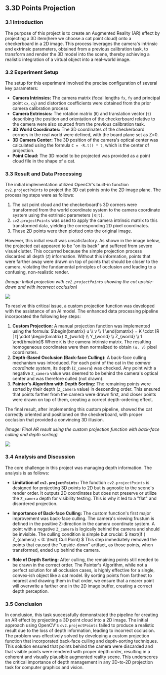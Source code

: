 ## 3.3D Points Projection

### 3.1 Introduction

The purpose of this project is to create an Augmented Reality (AR) effect by projecting a 3D item(here we choose a cat point cloud) onto a checkerboard in a 2D image. This process leverages the camera's intrinsic and extrinsic parameters, obtained from a previous calibration task, to transform and render the 3D model into the scene, thereby achieving a realistic integration of a virtual object into a real-world image.

### 3.2 Experiment Setup

The setup for this experiment involved the precise configuration of several key parameters:

* **Camera Intrinsics:** The camera matrix (focal lengths `fx`, `fy` and principal point `cx`, `cy`) and distortion coefficients were obtained from the prior camera calibration process
* **Camera Extrinsics:** The rotation matrix (`R`) and translation vector (`t`) describing the position and orientation of the checkerboard relative to the camera were also sourced from the previous calibration task.
* **3D World Coordinates:** The 3D coordinates of the checkerboard corners in the real world were defined, with the board plane set as Z=0.
* **3D Camera Center:** The 3D position of the camera's optical center was calculated using the formula `C = -R.t() * t`, which is the center of projection.
* **Point Cloud:** The 3D model to be projected was provided as a point cloud file in the shape of a cat.

### 3.3 Result and Data Processing

The initial implementation utilized OpenCV's built-in function `cv2.projectPoints` to project the 3D cat points onto the 2D image plane. The processing steps were as follows:

1. The cat point cloud and the checkerboard's 3D corners were transformed from the world coordinate system to the camera coordinate system using the extrinsic parameters `[R|t]`.
2. `cv2.projectPoints` was used to apply the camera intrinsic matrix to this transformed data, yielding the corresponding 2D pixel coordinates.
3. These 2D points were then plotted onto the original image.

However, this initial result was unsatisfactory. As shown in the image below, the projected cat appeared to be "on its back" and suffered from severe visual clutter. This occurred because the simple projection process discarded all depth (`Z`) information. Without this information, points that were farther away were drawn on top of points that should be closer to the camera, violating the fundamental principles of occlusion and leading to a confusing, non-realistic render.

*(Image: Initial projection with `cv2.projectPoints` showing the cat upside-down and with incorrect occlusion)*

![](file:///D:/zju/code/visual%20info%20acquisition/lab2/lab2_report_3d_point_projection_part/upside_down_cat.jpg)

To resolve this critical issue, a custom projection function was developed with the assistance of an AI model. The enhanced data processing pipeline incorporated the following key steps:

1. **Custom Projection:** A manual projection function was implemented using the formula:
   $\begin{bmatrix} u \\ v \\ 1 \end{bmatrix} = K \cdot [R | t] \cdot \begin{bmatrix} X_{world} \\ Y_{world} \\ Z_{world} \\ 1 \end{bmatrix}$
   Where `K` is the camera intrinsic matrix. The resulting homogeneous coordinates were then normalized to obtain `(u, v)` pixel coordinates.
2. **Depth-Based Occlusion (Back-face Culling):** A back-face culling mechanism was introduced. For each point of the cat in the *camera coordinate system*, its depth (`Z_camera`) was checked. Any point with a negative `Z_camera` value was deemed to be behind the camera's optical center and was therefore culled (not drawn).
3. **Painter's Algorithm with Depth Sorting:** The remaining points were sorted by their depth (`Z_camera` value) in descending order. This ensured that points farther from the camera were drawn first, and closer points were drawn on top of them, creating a correct depth-ordering effect.

The final result, after implementing this custom pipeline, showed the cat correctly oriented and positioned on the checkerboard, with proper occlusion that provided a convincing 3D illusion.

*(Image: Final AR result using the custom projection function with back-face culling and depth sorting)*

![](file:///D:/zju/code/visual%20info%20acquisition/lab2/lab2_report_3d_point_projection_part/normal_cat.jpg)

### 3.4 Analysis and Discussion

The core challenge in this project was managing depth information. The analysis is as follows:

* **Limitation of `cv2.projectPoints`:** The function `cv2.projectPoints` is designed for projecting 3D points to 2D but is agnostic to the scene's render order. It outputs 2D coordinates but does not preserve or utilize the `Z_camera` depth for visibility testing. This is why it led to a "flat" and disordered projection.

* **Importance of Back-face Culling:** The custom function's first major improvement was back-face culling. The camera's viewing frustum is defined in the positive Z-direction in the camera coordinate system. A point with a negative `Z_camera` is logically behind the camera and should be invisible. The culling condition is simple but crucial:
  $
  \text{if } Z_{camera} < 0: \text{ Cull Point}
  $
  This step immediately removed the points that caused the "upside-down" artifact, as those points, when transformed, ended up behind the camera.

* **Role of Depth Sorting:** After culling, the remaining points still needed to be drawn in the correct order. The Painter's Algorithm, while not a perfect solution for all occlusion cases, is highly effective for a single, convex-ish object like a cat model. By sorting points from farthest to nearest and drawing them in that order, we ensure that a nearer point will overwrite a farther one in the 2D image buffer, creating a correct depth perception.

### 3.5 Conclusion

In conclusion, this task successfully demonstrated the pipeline for creating an AR effect by projecting a 3D point cloud into a 2D image. The initial approach using OpenCV's `cv2.projectPoints` failed to produce a realistic result due to the loss of depth information, leading to incorrect occlusion. The problem was effectively solved by developing a custom projection function that incorporated back-face culling and depth-sorting techniques. This solution ensured that points behind the camera were discarded and that visible points were rendered with proper depth order, resulting in a coherent and visually plausible augmented reality scene. This underscores the critical importance of depth management in any 3D-to-2D projection task for computer graphics and vision.
